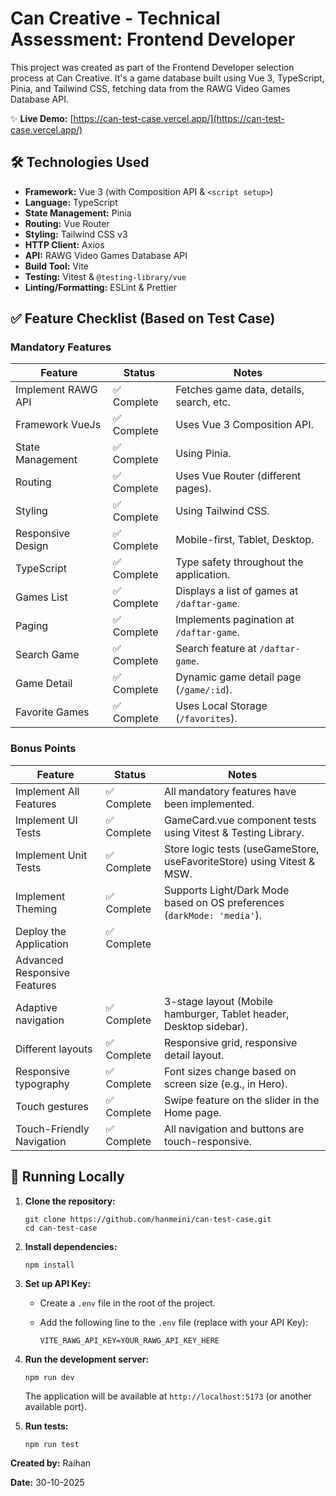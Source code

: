 # Can Creative - Technical Assessment: Frontend Developer

This project was created as part of the Frontend Developer selection process at Can Creative. It's a game database built using Vue 3, TypeScript, Pinia, and Tailwind CSS, fetching data from the RAWG Video Games Database API.

✨ **Live Demo:** [https://can-test-case.vercel.app/](https://can-test-case.vercel.app/)

## 🛠️ Technologies Used

*   **Framework:** Vue 3 (with Composition API & `<script setup>`)
*   **Language:** TypeScript
*   **State Management:** Pinia
*   **Routing:** Vue Router
*   **Styling:** Tailwind CSS v3
*   **HTTP Client:** Axios
*   **API:** RAWG Video Games Database API
*   **Build Tool:** Vite
*   **Testing:** Vitest & `@testing-library/vue`
*   **Linting/Formatting:** ESLint & Prettier

## ✅ Feature Checklist (Based on Test Case)

### Mandatory Features

| Feature              | Status     | Notes                                      |
| -------------------- | ---------- | ------------------------------------------ |
| Implement RAWG API   | ✅ Complete | Fetches game data, details, search, etc.   |
| Framework VueJs      | ✅ Complete | Uses Vue 3 Composition API.                |
| State Management     | ✅ Complete | Using Pinia.                               |
| Routing              | ✅ Complete | Uses Vue Router (different pages).         |
| Styling              | ✅ Complete | Using Tailwind CSS.                        |
| Responsive Design    | ✅ Complete | Mobile-first, Tablet, Desktop.             |
| TypeScript           | ✅ Complete | Type safety throughout the application.    |
| Games List           | ✅ Complete | Displays a list of games at `/daftar-game`. |
| Paging               | ✅ Complete | Implements pagination at `/daftar-game`.    |
| Search Game          | ✅ Complete | Search feature at `/daftar-game`.           |
| Game Detail          | ✅ Complete | Dynamic game detail page (`/game/:id`).     |
| Favorite Games       | ✅ Complete | Uses Local Storage (`/favorites`).          |

### Bonus Points

| Feature                | Status     | Notes                                                              |
| ---------------------- | ---------- | ------------------------------------------------------------------ |
| Implement All Features | ✅ Complete | All mandatory features have been implemented.                      |
| Implement UI Tests     | ✅ Complete | GameCard.vue component tests using Vitest & Testing Library.        |
| Implement Unit Tests   | ✅ Complete | Store logic tests (useGameStore, useFavoriteStore) using Vitest & MSW. |
| Implement Theming      | ✅ Complete | Supports Light/Dark Mode based on OS preferences (`darkMode: 'media'`). |
| Deploy the Application | ✅ Complete |                                                                    |
| Advanced Responsive Features| | |
| Adaptive navigation    | ✅ Complete | 3-stage layout (Mobile hamburger, Tablet header, Desktop sidebar).|
| Different layouts      | ✅ Complete | Responsive grid, responsive detail layout.                         |
| Responsive typography  | ✅ Complete | Font sizes change based on screen size (e.g., in Hero).            |
| Touch gestures        | ✅ Complete | Swipe feature on the slider in the Home page. |
| Touch-Friendly Navigation| ✅ Complete | All navigation and buttons are touch-responsive. |

## 🚀 Running Locally

1.  **Clone the repository:**

    ```shell
    git clone https://github.com/hanmeini/can-test-case.git
    cd can-test-case
    ```

2.  **Install dependencies:**

    ```shell
    npm install
    ```

3.  **Set up API Key:**

    *   Create a `.env` file in the root of the project.
    *   Add the following line to the `.env` file (replace with your API Key):

        ```
        VITE_RAWG_API_KEY=YOUR_RAWG_API_KEY_HERE
        ```

4.  **Run the development server:**

    ```shell
    npm run dev
    ```

    The application will be available at `http://localhost:5173` (or another available port).

5.  **Run tests:**

    ```shell
    npm run test
    ```

**Created by:** Raihan

**Date:** 30-10-2025
